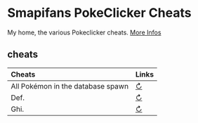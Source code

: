 # Smapifans PokeClicker Cheats
My home, the various Pokeclicker cheats.
[More Infos]()

## cheats
Cheats                                           | Links
:----------------------------------------------- | :----------------------------------------------------------------------
All Pokémon in the database spawn                | [↻](Abbb)
Def.                                             | [↻](DefLink)
Ghi.                                             | [↻](GhiLink)
